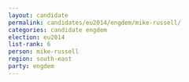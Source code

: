 ```yaml
---
layout: candidate
permalink: candidates/eu2014/engdem/mike-russell/
categories: candidate engdem
election: eu2014
list-rank: 6
person: mike-russell
region: south-east
party: engdem
---
```

